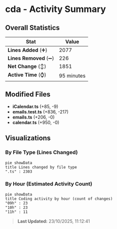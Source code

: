 # cda - Activity Summary 

## Overall Statistics

| Stat                   | Value                                                             |
| ---------------------- | ----------------------------------------------------------------- |
| **Lines Added** (➕)   | 2077                                          |
| **Lines Removed** (➖) | 226                                        |
| **Net Change** (↕)    | 1851                |
| **Active Time** (⌚)   | 95 minutes |


## Modified Files
- **iCalendar.ts** (+85, -9)
- **emails.test.ts** (+836, -217)
- **emails.ts** (+206, -0)
- **calendar.ts** (+950, -0)

## Visualizations

### By File Type (Lines Changed)

```mermaid
pie showData
title Lines changed by file type
".ts" : 2303
```

### By Hour (Estimated Activity Count)

```mermaid
pie showData
title Coding activity by hour (count of changes)
"09h" : 23
"10h" : 23
"11h" : 11
```


> **Last Updated:** 23/10/2025, 11:12:41